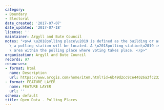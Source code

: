 ```yaml
---
category:
- Boundary
- Electoral
date_created: '2017-07-07'
date_updated: '2017-07-18'
license: ''
maintainer: Argyll and Bute Council
notes: "<p>A \u2018polling place\u2019 is defined as the building or area in which\
  \ a polling station will be located. A \u2018polling station\u2019 is the room or\
  \ area within the polling place where voting takes place. </p>"
organization: Argyll and Bute Council
records: 97
resources:
- format: html
  name: Description
  url: https://www.arcgis.com/home/item.html?id=6b49d2cc9ce44026a3fc232461780c42
- format: FEATURE LAYER
  name: FEATURE LAYER
  url: ''
schema: default
title: Open Data - Polling Places
---
```

